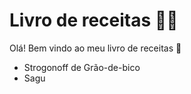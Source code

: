 # Livro de receitas :woman_cook:

Olá! Bem vindo ao meu livro de receitas :wave:

* Strogonoff de Grão-de-bico
* Sagu
